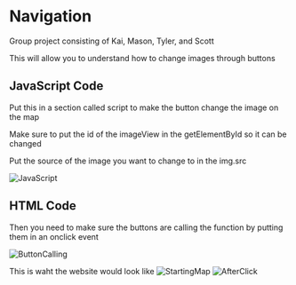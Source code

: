 # Navigation
Group project consisting of Kai, Mason, Tyler, and Scott

This will allow you to understand how to change images through buttons

## JavaScript Code

Put this in a section called script to make the button change the image on the map

Make sure to put the id of the imageView in the getElementById so it can be changed

Put the source of the image you want to change to in the img.src

![JavaScript](https://user-images.githubusercontent.com/71509753/146066254-31488854-d738-41fa-bbe1-9d31ef0fb029.PNG)
    
 ## HTML Code
Then you need to make sure the buttons are calling the function by putting them in an onclick event

![ButtonCalling](https://user-images.githubusercontent.com/71509753/146066611-40ce99a3-a90e-421d-bfd5-5d470e7ff637.PNG)

This is waht the website would look like
![StartingMap](https://user-images.githubusercontent.com/71509753/146067371-c17e0bb6-abe4-4941-8303-3d1121c7f660.PNG)
![AfterClick](https://user-images.githubusercontent.com/71509753/146067377-cb4fa9c0-f418-493f-8688-525c70fcc0aa.PNG)
